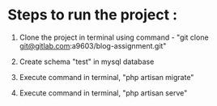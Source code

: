 # Steps to run the project :

1) Clone the project in terminal using command - "git clone git@gitlab.com:a9603/blog-assignment.git"
 
2) Create schema "test" in mysql database

3) Execute command in terminal, "php artisan migrate"

4) Execute command in terminal, "php artisan serve"
